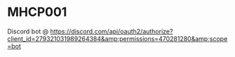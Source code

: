 # MHCP001
Discord bot @ https://discord.com/api/oauth2/authorize?client_id=279321031989264384&amp;permissions=470281280&amp;scope=bot
